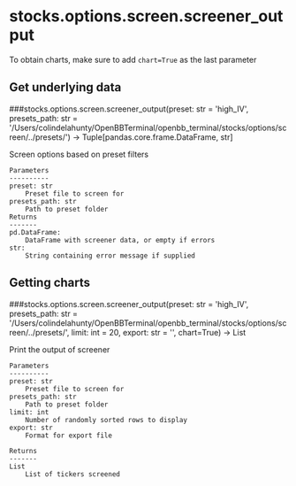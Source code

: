 # stocks.options.screen.screener_output

To obtain charts, make sure to add `chart=True` as the last parameter

## Get underlying data 
###stocks.options.screen.screener_output(preset: str = 'high_IV', presets_path: str = '/Users/colindelahunty/OpenBBTerminal/openbb_terminal/stocks/options/screen/../presets/') -> Tuple[pandas.core.frame.DataFrame, str]

Screen options based on preset filters

    Parameters
    ----------
    preset: str
        Preset file to screen for
    presets_path: str
        Path to preset folder
    Returns
    -------
    pd.DataFrame:
        DataFrame with screener data, or empty if errors
    str:
        String containing error message if supplied

## Getting charts 
###stocks.options.screen.screener_output(preset: str = 'high_IV', presets_path: str = '/Users/colindelahunty/OpenBBTerminal/openbb_terminal/stocks/options/screen/../presets/', limit: int = 20, export: str = '', chart=True) -> List

Print the output of screener

    Parameters
    ----------
    preset: str
        Preset file to screen for
    presets_path: str
        Path to preset folder
    limit: int
        Number of randomly sorted rows to display
    export: str
        Format for export file

    Returns
    -------
    List
        List of tickers screened
